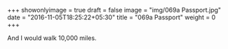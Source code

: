 +++
showonlyimage = true
draft = false
image = "img/069a Passport.jpg"
date = "2016-11-05T18:25:22+05:30"
title = "069a Passport"
weight = 0
+++

And I would walk 10,000 miles.

